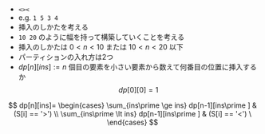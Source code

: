 - `<><`
- e.g. `1 5 3 4`
- 挿入のしかたを考える
- `10 20` のように幅を持って構築していくことを考える
- 挿入のしかたは $0\lt n \lt 10$ または $10 \lt n \lt 20$ 以下
- パーティションの入れ方は2つ
- $dp[n][ins]:=n$ 個目の要素を小さい要素から数えて何番目の位置に挿入するか
$$
dp[0][0]=1
$$

$$
dp[n][ins]=
	\begin{cases} 
		\sum_{ins\prime \ge ins} dp[n-1][ins\prime ] & (S[i] == '>') \\
		\sum_{ins\prime \lt ins} dp[n-1][ins\prime ] & (S[i] == '<') \
	\end{cases}
$$